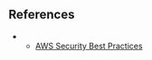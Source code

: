 ## References
 * - [AWS Security Best Practices](https://docs.aws.amazon.com/AmazonS3/latest/userguide/security-best-practices.html)